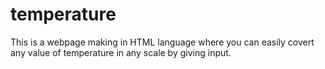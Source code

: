 # temperature
This is a webpage making in HTML language where you can easily covert any value of temperature in any scale by giving input.
